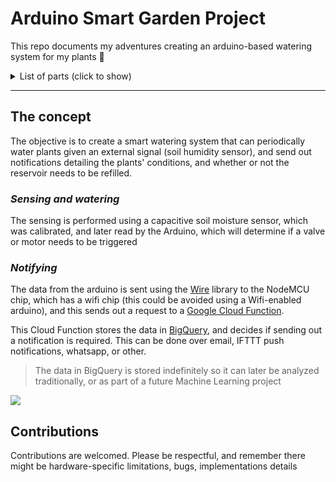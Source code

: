 # Arduino Smart Garden Project

This repo documents my adventures creating an arduino-based watering system for my plants 🌱

<details>

<summary>List of parts (click to show)</summary>

- Arduino UNO (AVR REV 3 SMD). [Pin diagram](https://content.arduino.cc/assets/Pinout-UNOrev3SMD_latest.pdf). [Buy](https://store.arduino.cc/products/arduino-uno-rev3-smd)
- NodeMCU ESP8266 12-E Kit. [Pin diagram](https://randomnerdtutorials.com/esp8266-pinout-reference-gpios/). [Buy](https://www.amazon.com/Wireless-NodeMcu-Internet-Development-ESP8266/dp/B08F7HNGRT)
- Capacitive soil humidity sensor. [Buy](https://www.amazon.com/gp/product/B07H3P1NRM)
- Dupont cables
- Some soldering (could be avoided)
- [*Free* tier Google Cloud resources](https://cloud.google.com/free)

> Please do note using an arduino uno ***and*** an ESP8266 12-E Kit is overkill, but that's what I ended up using for this project

</details>

---

## The concept
The objective is to create a smart watering system that can periodically water plants given an external signal (soil humidity sensor), and send out notifications detailing the plants' conditions, and whether or not the reservoir needs to be refilled.

### *Sensing and watering*
The sensing is performed using a capacitive soil moisture sensor, which was calibrated, and later read by the Arduino, which will determine if a valve or motor needs to be triggered

### *Notifying*
The data from the arduino is sent using the [Wire](https://www.arduino.cc/reference/en/language/functions/communication/wire/) library to the NodeMCU chip, which has a wifi chip (this could be avoided using a Wifi-enabled arduino), and this sends out a request to a [Google Cloud Function](https://cloud.google.com/functions).

This Cloud Function stores the data in [BigQuery](https://cloud.google.com/bigquery), and decides if sending out a notification is required. This can be done over email, IFTTT push notifications, whatsapp, or other. 

> The data in BigQuery is stored indefinitely so it can later be analyzed traditionally, or as part of a future Machine Learning project

![](https://lucid.app/publicSegments/view/1cf532b9-edc9-4a68-8419-372b6e287ed9/image.jpeg)


## Contributions

Contributions are welcomed. Please be respectful, and remember there might be hardware-specific limitations, bugs, implementations details